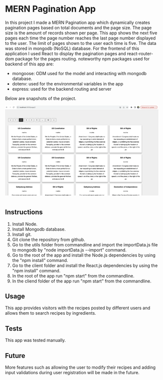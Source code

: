 # MERN Pagination App

In this project I made a MERN Pagination app which dynamically creates pagination pages based on total documents and the page size. The page size is the amount of records shown per page.  This app shows the next five pages each time the page number reaches the last page number displayed to the user.  The limit of pages shown to the user each time is five. The data was stored in mongodb (NoSQL) database. For the frontend of this application I used React to display the pagination pages and react-router-dom package for the pages routing.
noteworthy npm packages used for backend of this app are:
* mongoose: ODM used for the model and interacting with mongodb database.
* dotenv: used for the environmental variables in the app
* express: used for the backend routing and server


Below are snapshots of the project.

![Mini Food App](/Assets/MERN-pagination.PNG)

#


## Instructions

1. Install Node.
2. Install Mongodb database.
3. Install git.
4. Git clone the repository from github.
5. Go to the utils folder from commandline and import the importData.js file to mongodb by "node importData.js --import" command.
6. Go to the root of the app and install the Node.js dependencies by using the "npm install" command.
7. Go to the client folder and install the React.js dependencies by using the "npm install" command.
8. In the root of the app run "npm start" from the commandline.
9. In the cliend folder of the app run "npm start" from the commandline.

## Usage
This app provides visitors with the recipes posted by different users and allows them to search recipes by ingredients.

## Tests
This app was tested manually.

## Future
More features such as allowing the user to modify their recipes and adding input validations during user registration will be made in the future.
